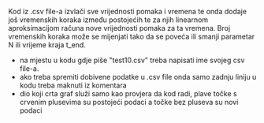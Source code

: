 Kod iz .csv file-a izvlači sve vrijednosti pomaka i vremena te onda dodaje još vremenskih koraka između postojećih te za njih linearnom aproksimacijom
računa nove vrijednosti pomaka za ta vremena. Broj vremenskih koraka može se mijenjati tako da se poveća ili smanji parametar N ili vrijeme kraja t_end.
- na mjestu u kodu gdje piše "test10.csv" treba napisati ime svojeg csv file-a.
- ako treba spremiti dobivene podatke u .csv file onda samo zadnju liniju u kodu treba maknuti iz komentara
- dio koji crta graf služi samo kao provjera da kod radi, plave točke s crvenim plusevima su postojeći podaci a točke bez pluseva su novi podaci
